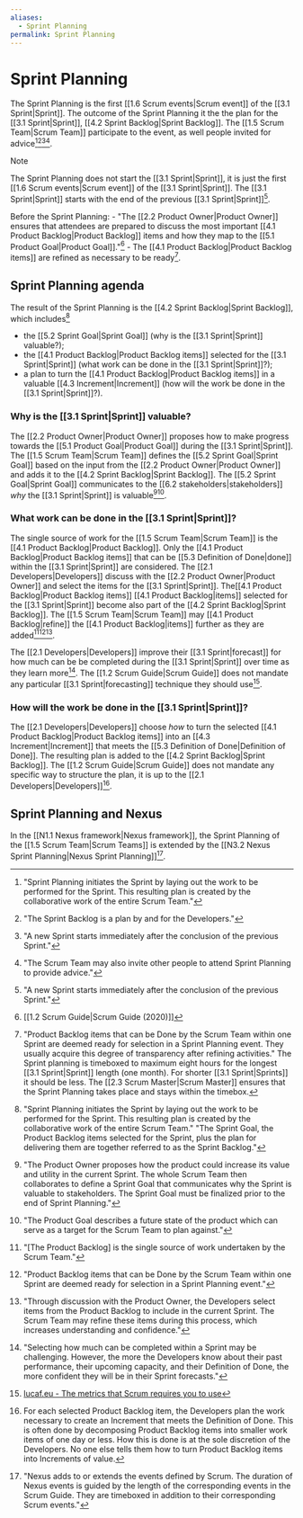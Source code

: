 ```yaml
---
aliases:
  - Sprint Planning
permalink: Sprint Planning
---
```

# Sprint Planning

The Sprint Planning is the first [[1.6 Scrum events|Scrum event]] of the [[3.1 Sprint|Sprint]]. The outcome of the Sprint Planning it the the plan for the [[3.1 Sprint|Sprint]], [[4.2 Sprint Backlog|Sprint Backlog]]. The [[1.5 Scrum Team|Scrum Team]] participate to the event, as well people invited for advice[^sprint-plan-initiates][^sprint-backlog-is-plan][^sprint-start][^plan-invitees].

> [!note]
> The Sprint Planning does not start the [[3.1 Sprint|Sprint]], it is just the first [[1.6 Scrum events|Scrum event]] of the [[3.1 Sprint|Sprint]]. The [[3.1 Sprint|Sprint]] starts with the end of the previous [[3.1 Sprint|Sprint]][^sprint-start].
 
[^sprint-plan-initiates]:"Sprint Planning initiates the Sprint by laying out the work to be performed for the Sprint. This resulting plan is created by the collaborative work of the entire Scrum Team."[^scrum-guide-2020]
[^sprint-backlog-is-plan]: "The Sprint Backlog is a plan by and for the Developers."[^scrum-guide-2020]
[^plan-invitees]: "The Scrum Team may also invite other people to attend Sprint Planning to provide advice."
[^sprint-start]:"A new Sprint starts immediately after the conclusion of the previous Sprint."[^scrum-guide-2020]

Before the Sprint Planning:
	- "The [[2.2 Product Owner|Product Owner]] ensures that attendees are prepared to discuss the most important [[4.1 Product Backlog|Product Backlog]] items and how they map to the [[5.1 Product Goal|Product Goal]]."[^scrum-guide-2020]
	- The [[4.1 Product Backlog|Product Backlog items]] are refined as necessary to be ready[^pbi-refinement].

[^sprint-end]: "The Sprint Retrospective concludes the Sprint."[^scrum-guide-2020]
[^pbi-refinement]: "Product Backlog items that can be Done by the Scrum Team within one Sprint are deemed ready for selection in a Sprint Planning event. They usually acquire this degree of transparency after refining activities."[^scrum-guide-2020]
The Sprint planning is timeboxed to maximum eight hours for the longest [[3.1 Sprint|Sprint]] length (one month). For shorter [[3.1 Sprint|Sprints]] it should be less[^sprint-plan-timebox][^sprint-length]. The [[2.3 Scrum Master|Scrum Master]] ensures that the Sprint Planning takes place and stays within the timebox[^scrum-master-events].


[^sprint-length]: "They are fixed length events of one month or less to create consistency."[^scrum-guide-2020]
[^sprint-plan-timebox]: "Sprint Planning is timeboxed to a maximum of eight hours for a one-month Sprint. For shorter Sprints, the event is usually shorter."[^scrum-guide-2020]
[^scrum-master-events]:"The Scrum Master serves the Scrum Team in several ways, including: \[...\] Ensuring that all Scrum events take place and are positive, productive, and kept within the timebox."[^scrum-guide-2020]
## Sprint Planning agenda

The result of the Sprint Planning is the [[4.2 Sprint Backlog|Sprint Backlog]], which includes[^sprint-planning-initiates]
- the [[5.2 Sprint Goal|Sprint Goal]] (why is the [[3.1 Sprint|Sprint]] valuable?);
- the [[4.1 Product Backlog|Product Backlog items]] selected for the [[3.1 Sprint|Sprint]] (what work can be done in the [[3.1 Sprint|Sprint]]?);
- a plan to turn the [[4.1 Product Backlog|Product Backlog items]] in a valuable [[4.3 Increment|Increment]] (how will the work be done in the [[3.1 Sprint|Sprint]]?).

[^sprint-planning-initiates]:"Sprint Planning initiates the Sprint by laying out the work to be performed for the Sprint. This resulting plan is created by the collaborative work of the entire Scrum Team." "The Sprint Goal, the Product Backlog items selected for the Sprint, plus the plan for delivering them are together referred to as the Sprint Backlog."
### Why is the [[3.1 Sprint|Sprint]] valuable?
The [[2.2 Product Owner|Product Owner]] proposes how to make progress towards the [[5.1 Product Goal|Product Goal]] during the [[3.1 Sprint|Sprint]].
The [[1.5 Scrum Team|Scrum Team]] defines the [[5.2 Sprint Goal|Sprint Goal]] based on the input from the [[2.2 Product Owner|Product Owner]] and adds it to the [[4.2 Sprint Backlog|Sprint Backlog]]. The [[5.2 Sprint Goal|Sprint Goal]] communicates to the [[6.2 stakeholders|stakeholders]] *why* the [[3.1 Sprint|Sprint]] is valuable[^topic-one][^product-goal-is].

[^topic-one]: "The Product Owner proposes how the product could increase its value and utility in the current Sprint. The whole Scrum Team then collaborates to define a Sprint Goal that communicates why the Sprint is valuable to stakeholders. The Sprint Goal must be finalized prior to the end of Sprint Planning."[^scrum-guide-2020]
[^product-goal-is]: "The Product Goal describes a future state of the product which can serve as a target for the Scrum Team to plan against."[^scrum-guide-2020]
### What work can be done in the [[3.1 Sprint|Sprint]]?
The single source of work for the [[1.5 Scrum Team|Scrum Team]] is the [[4.1 Product Backlog|Product Backlog]]. Only the [[4.1 Product Backlog|Product Backlog items]] that can be [[5.3 Definition of Done|done]] within the [[3.1 Sprint|Sprint]] are considered. The [[2.1 Developers|Developers]] discuss with the [[2.2 Product Owner|Product Owner]] and select the items for the [[3.1 Sprint|Sprint]]. The[[4.1 Product Backlog|Product Backlog items]] [[4.1 Product Backlog|items]] selected for the [[3.1 Sprint|Sprint]] become also part of the [[4.2 Sprint Backlog|Sprint Backlog]]. The [[1.5 Scrum Team|Scrum Team]] may [[4.1 Product Backlog|refine]] the [[4.1 Product Backlog|items]] further as they are added[^single-source][^pbi-planning][^topic-two].

[^single-source]:"\[The Product Backlog\] is the single source of work undertaken by the Scrum Team."[^scrum-guide-2020]
[^pbi-planning]:"Product Backlog items that can be Done by the Scrum Team within one Sprint are deemed ready for selection in a Sprint Planning event."[^scrum-guide-2020]
[^topic-two]: "Through discussion with the Product Owner, the Developers select items from the Product Backlog to include in the current Sprint. The Scrum Team may refine these items during this process, which increases understanding and confidence."

The [[2.1 Developers|Developers]] improve their [[3.1 Sprint|forecast]] for how much can be be completed during the [[3.1 Sprint|Sprint]] over time as they learn more[^step-two-forecast]. The [[1.2 Scrum Guide|Scrum Guide]] does not mandate any particular [[3.1 Sprint|forecasting]] technique they should use[^lucafeu-metrics].

[^step-two-forecast]: "Selecting how much can be completed within a Sprint may be challenging. However, the more the Developers know about their past performance, their upcoming capacity, and their Definition of Done, the more confident they will be in their Sprint forecasts."[^scrum-guide-2020]
[^lucafeu-metrics]: [lucaf.eu - The metrics that Scrum requires you to use](https://lucaf.eu/2025/02/22/scrum-metrics.html)
### How will the work be done in the [[3.1 Sprint|Sprint]]?
The [[2.1 Developers|Developers]] choose *how* to turn the selected [[4.1 Product Backlog|Product Backlog items]] into an [[4.3 Increment|Increment]] that meets the [[5.3 Definition of Done|Definition of Done]]. The resulting plan is added to the [[4.2 Sprint Backlog|Sprint Backlog]]. The [[1.2 Scrum Guide|Scrum Guide]] does not mandate any specific way to structure the plan, it is up to the [[2.1 Developers|Developers]][^topic-three].

[^topic-three]: For each selected Product Backlog item, the Developers plan the work necessary to create an Increment that meets the Definition of Done. This is often done by decomposing Product Backlog items into smaller work items of one day or less. How this is done is at the sole discretion of the Developers. No one else tells them how to turn Product Backlog items into Increments of value.

[^scrum-guide-2020]: [[1.2 Scrum Guide|Scrum Guide (2020)]]

## Sprint Planning and Nexus

In the [[N1.1 Nexus framework|Nexus framework]], the Sprint Planning of the [[1.5 Scrum Team|Scrum Teams]] is extended by the [[N3.2 Nexus Sprint Planning|Nexus Sprint Planning]][^adds-extends-events].

[^adds-extends-events]: "Nexus adds to or extends the events defined by Scrum. The duration of Nexus events is guided by the length of the corresponding events in the Scrum Guide. They are timeboxed in addition to their corresponding Scrum events."[^nexus-guide-2021]

[^nexus-guide-2021]: [[N1.2 Nexus Guide|Nexus Guide (2021)]]

